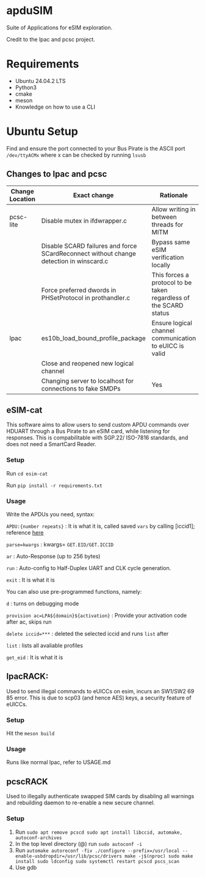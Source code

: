 <h1>apduSIM</h1>

Suite of Applications for eSIM exploration.

Credit to the lpac and pcsc project.

<h1>Requirements</h1>

- Ubuntu 24.04.2 LTS
- Python3
- cmake
- meson
- Knowledge on how to use a CLI

<h1>Ubuntu Setup</h1>

Find and ensure the port connected to your Bus Pirate is the ASCII port ```/dev/ttyACMx``` where x can be checked by running ```lsusb```

<h2> Changes to lpac and pcsc </h2>

| Change Location | Exact change                                                                 | Rationale                                                        |
|-----------------|------------------------------------------------------------------------------|------------------------------------------------------------------|
| pcsc-lite       | Disable mutex in ifdwrapper.c                                                | Allow writing in between threads for MITM                        |
|                 | Disable SCARD failures and force SCardReconnect without change detection in winscard.c | Bypass same eSIM verification locally                 |
|                 | Force preferred dwords in PHSetProtocol in prothandler.c                     | This forces a protocol to be taken regardless of the SCARD status|
| lpac            | es10b_load_bound_profile_package                                             | Ensure logical channel communication to eUICC is valid           |
|                 | Close and reopened new logical channel                                       |                                                                  |
|                 | Changing server to localhost for connections to fake SMDPs                   | Yes                                                              |


<h2>eSIM-cat</h2>
This software aims to allow users to send custom APDU commands over HDUART through a Bus Pirate to an eSIM card, while listening for responses. This is compabilitable with SGP.22/ ISO-7816 standards, and does not need a SmartCard Reader.

<h3>Setup</h3>

Run ```cd esim-cat```

Run ```pip install -r requirements.txt```

<h3>Usage</h3>
Write the APDUs you need, syntax:

```APDU:{number repeats}``` : It is what it is, called saved ```vars``` by calling [iccid1]; reference [here](https://github.com/porkboi/apduSIM/blob/main/clipboard.go)

```parse=kwargs``` : kwargs= ```GET.EID/GET.ICCID```

```ar``` : Auto-Response (up to 256 bytes)

```run``` : Auto-config to Half-Duplex UART and CLK cycle generation.

```exit``` : It is what it is

You can also use pre-programmed functions, namely:

```d``` : turns on debugging mode

```provision ac=LPA${domain}${activation}``` : Provide your activation code after ac, skips run

```delete iccid=***``` : deleted the selected iccid and runs ```list``` after

```list``` : lists all avaliable profiles

```get_eid``` : It is what it is

<h2>lpacRACK: </h2>

Used to send illegal commands to eUICCs on esim, incurs an SW1/SW2 69 85 error. This is due to scp03 (and hence AES) keys, a security feature of eUICCs.

<h3>Setup</h3>

Hit the ```meson build```

<h3>Usage</h3>

Runs like normal lpac, refer to USAGE.md

<h2>pcscRACK</h2>

Used to illegally authenticate swapped SIM cards by disabling all warnings and rebuilding daemon to re-enable a new secure channel.

<h3>Setup</h3>

1. Run ```sudo apt remove pcscd
sudo apt install libccid, automake, autoconf-archives```
2. In the top level directory (@) run ```sudo autoconf -i```
3. Run ```automake
autoreconf -fiv
./configure --prefix=/usr/local --enable-usbdropdir=/usr/lib/pcsc/drivers
make -j$(nproc)
sudo make install
sudo ldconfig
sudo systemctl restart pcscd
pscs_scan```
4. Use gdb

